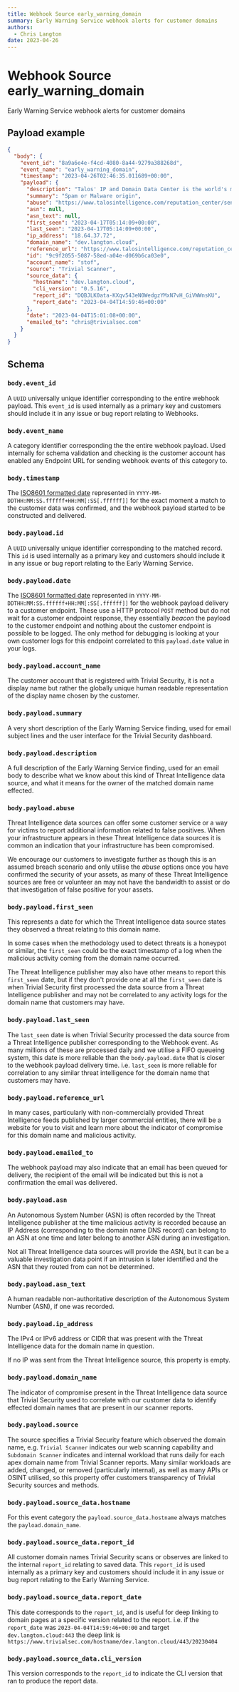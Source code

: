 ```yaml
---
title: Webhook Source early_warning_domain
summary: Early Warning Service webhook alerts for customer domains
authors:
  - Chris Langton
date: 2023-04-26
---
```


# Webhook Source early_warning_domain

Early Warning Service webhook alerts for customer domains

## Payload example

```json
{
  "body": {
    "event_id": "8a9a6e4e-f4cd-4080-8a44-9279a388268d",
    "event_name": "early_warning_domain",
    "timestamp": "2023-04-26T02:46:35.011689+00:00",
    "payload": {
      "description": "Talos' IP and Domain Data Center is the world's most comprehensive real-time threat detection network. The data is made up of daily security intelligence across millions of deployed web, email, firewall and IPS appliances. Talos detects and correlates threats in real time using the largest threat detection network in the world spanning web requests, emails, malware samples, open-source data sets, endpoint intelligence, and network intrusions.",
      "summary": "Spam or Malware origin",
      "abuse": "https://www.talosintelligence.com/reputation_center/sender_ip",
      "asn": null,
      "asn_text": null,
      "first_seen": "2023-04-17T05:14:09+00:00",
      "last_seen": "2023-04-17T05:14:09+00:00",
      "ip_address": "18.64.37.72",
      "domain_name": "dev.langton.cloud",
      "reference_url": "https://www.talosintelligence.com/reputation_center/lookup?search=18.64.37.72",
      "id": "9c9f2055-5087-58ed-a04e-d069b6ca03e0",
      "account_name": "stof",
      "source": "Trivial Scanner",
      "source_data": {
        "hostname": "dev.langton.cloud",
        "cli_version": "0.5.16",
        "report_id": "DQBJLK0ata-KXqv543eN0WedgzYMxN7vH_GiVWWnsKU",
        "report_date": "2023-04-04T14:59:46+00:00"
      },
      "date": "2023-04-04T15:01:08+00:00",
      "emailed_to": "chris@trivialsec.com"
    }
  }
}
```

## Schema

### `body.event_id`

A `UUID` universally unique identifier corresponding to the entire webhook payload. This `event_id` is used internally as a primary key and customers should include it in any issue or bug report relating to Webhooks.

### `body.event_name`

A category identifier corresponding the the entire webhook payload. Used internally for schema validation and checking is the customer account has enabled any Endpoint URL for sending webhook events of this category to.

### `body.timestamp`

The [ISO8601 formatted date](https://docs.python.org/3/library/datetime.html#datetime.datetime.isoformat) represented in `YYYY-MM-DDTHH:MM:SS.ffffff+HH:MM[:SS[.ffffff]]` for the exact moment a match to the customer data was confirmed, and the webhook payload started to be constructed and delivered.

### `body.payload.id`

A `UUID` universally unique identifier corresponding to the matched record. This `id` is used internally as a primary key and customers should include it in any issue or bug report relating to the Early Warning Service.

### `body.payload.date`

The [ISO8601 formatted date](https://docs.python.org/3/library/datetime.html#datetime.datetime.isoformat) represented in `YYYY-MM-DDTHH:MM:SS.ffffff+HH:MM[:SS[.ffffff]]` for the webhook payload delivery to a customer endpoint. These use a HTTP protocol `POST` method but do not wait for a customer endpoint response, they essentially _beacon_ the payload to the customer endpoint and nothing about the customer endpoint is possible to be logged. The only method for debugging is looking at your own customer logs for this endpoint correlated to this `payload.date` value in your logs.

### `body.payload.account_name`

The customer account that is registered with Trivial Security, it is not a display name but rather the globally unique human readable representation of the display name chosen by the customer.

### `body.payload.summary`

A very short description of the Early Warning Service finding, used for email subject lines and the user interface for the Trivial Security dashboard.

### `body.payload.description`

A full description of the Early Warning Service finding, used for an email body to describe what we know about this kind of Threat Intelligence data source, and what it means for the owner of the matched domain name effected.

### `body.payload.abuse`

Threat Intelligence data sources can offer some customer service or a way for victims to report additional information related to false positives. When your infrastructure appears in these Threat Intelligence data sources it is common an indication that your infrastructure has been compromised.

We encourage our customers to investigate further as though this is an assumed breach scenario and only utilise the _abuse_ options once you have confirmed the security of your assets, as many of these Threat Intelligence sources are free or volunteer an may not have the bandwidth to assist or do that investigation of false positive for your assets.

### `body.payload.first_seen`

This represents a date for which the Threat Intelligence data source states they observed a threat relating to this domain name.

In some cases when the methodology used to detect threats is a honeypot or similar, the `first_seen` could be the exact timestamp of a log when the malicious activity coming from the domain name occurred.

The Threat Intelligence publisher may also have other means to report this `first_seen` date, but if they don't provide one at all the `first_seen` date is when Trivial Security first processed the data source from a Threat Intelligence publisher and may not be correlated to any activity logs for the domain name that customers may have.

### `body.payload.last_seen`

The `last_seen` date is when Trivial Security processed the data source from a Threat Intelligence publisher corresponding to the Webhook event. As many millions of these are processed daily and we utilise a FIFO queueing system, this date is more reliable than the `body.payload.date` that is closer to the webhook payload delivery time. i.e. `last_seen` is more reliable for correlation to any similar threat intelligence for the domain name that customers may have.

### `body.payload.reference_url`

In many cases, particularly with non-commercially provided Threat Intelligence feeds published by larger commercial entities, there will be a website for you to visit and learn more about the indicator of compromise for this domain name and malicious activity.

### `body.payload.emailed_to`

The webhook payload may also indicate that an email has been queued for delivery, the recipient of the email will be indicated but this is not a confirmation the email was delivered.

### `body.payload.asn`

An Autonomous System Number (ASN) is often recorded by the Threat Intelligence publisher at the time malicious activity is recorded because an IP Address (corresponding to the domain name DNS record) can belong to an ASN at one time and later belong to another ASN during an investigation.

Not all Threat Intelligence data sources will provide the ASN, but it can be a valuable investigation data point if an intrusion is later identified and the ASN that they routed from can not be determined.

### `body.payload.asn_text`

A human readable non-authoritative description of the Autonomous System Number (ASN), if one was recorded.

### `body.payload.ip_address`

The IPv4 or IPv6 address or CIDR that was present with the Threat Intelligence data for the domain name in question.

If no IP was sent from the Threat Intelligence source, this property is empty.

### `body.payload.domain_name`

The indicator of compromise present in the Threat Intelligence data source that Trivial Security used to correlate with our customer data to identify effected domain names that are present in our scanner reports.

### `body.payload.source`

The source specifies a Trivial Security feature which observed the domain name, e.g. `Trivial Scanner` indicates our web scanning capability and `Subdomain Scanner` indicates and internal workload that runs daily for each apex domain name from Trivial Scanner reports. Many similar workloads are added, changed, or removed (particularly internal), as well as many APIs or OSINT utilised, so this property offer customers transparency of Trivial Security sources and methods.

### `body.payload.source_data.hostname`

For this event category the `payload.source_data.hostname` always matches the `payload.domain_name`.

### `body.payload.source_data.report_id`

All customer domain names Trivial Security scans or observes are linked to the internal `report_id` relating to saved data. This `report_id` is used internally as a primary key and customers should include it in any issue or bug report relating to the Early Warning Service.

### `body.payload.source_data.report_date`

This date corresponds to the `report_id`, and is useful for deep linking to domain pages at a specific version related to the report. i.e. if the `report_date` was `2023-04-04T14:59:46+00:00` and target `dev.langton.cloud:443` the deep link is `https://www.trivialsec.com/hostname/dev.langton.cloud/443/20230404`

### `body.payload.source_data.cli_version`

This version corresponds to the `report_id` to indicate the CLI version that ran to produce the report data.
